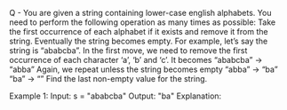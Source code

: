 Q - You are given a string containing lower-case english alphabets. You need to perform the following operation as many times as possible: 
Take the first occurrence of each alphabet if it exists and remove it from the string. Eventually the string becomes empty. 
For example, let’s say the string is “ababcba”.
In the first move, we need to remove the first occurrence of each character ‘a’, ‘b’ and ‘c’. It becomes
“ababcba” → “abba”
Again, we repeat unless the string becomes empty
“abba” → “ba”
“ba” → “”
Find the last non-empty value for the string.
 
Example 1:
Input: s = "ababcba"
Output: "ba"
Explanation: 